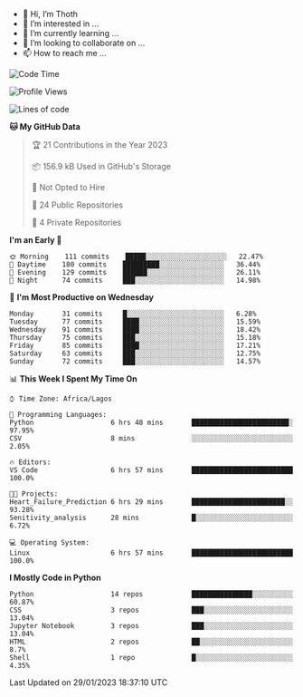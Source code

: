 <!---
thoth2357/thoth2357 is a ✨ special ✨ repository because its `README.md` (this file) appears on your GitHub profile.
You can click the Preview link to take a look at your changes.
--->

- 👋 Hi, I’m Thoth
- 👀 I’m interested in ...
- 🌱 I’m currently learning ...
- 💞️ I’m looking to collaborate on ...
- 📫 How to reach me ...




<!--START_SECTION:waka-->
![Code Time](http://img.shields.io/badge/Code%20Time-1%2C973%20hrs%2029%20mins-blue)

![Profile Views](http://img.shields.io/badge/Profile%20Views-0-blue)

![Lines of code](https://img.shields.io/badge/From%20Hello%20World%20I%27ve%20Written-26%20Million%20lines%20of%20code-blue)

**🐱 My GitHub Data** 

> 🏆 21 Contributions in the Year 2023
 > 
> 📦 156.9 kB Used in GitHub's Storage 
 > 
> 🚫 Not Opted to Hire
 > 
> 📜 24 Public Repositories 
 > 
> 🔑 4 Private Repositories  
 > 
**I'm an Early 🐤** 

```text
🌞 Morning    111 commits    █████░░░░░░░░░░░░░░░░░░░░   22.47% 
🌆 Daytime    180 commits    █████████░░░░░░░░░░░░░░░░   36.44% 
🌃 Evening    129 commits    ██████░░░░░░░░░░░░░░░░░░░   26.11% 
🌙 Night      74 commits     ███░░░░░░░░░░░░░░░░░░░░░░   14.98%

```
📅 **I'm Most Productive on Wednesday** 

```text
Monday       31 commits     █░░░░░░░░░░░░░░░░░░░░░░░░   6.28% 
Tuesday      77 commits     ████░░░░░░░░░░░░░░░░░░░░░   15.59% 
Wednesday    91 commits     ████░░░░░░░░░░░░░░░░░░░░░   18.42% 
Thursday     75 commits     ███░░░░░░░░░░░░░░░░░░░░░░   15.18% 
Friday       85 commits     ████░░░░░░░░░░░░░░░░░░░░░   17.21% 
Saturday     63 commits     ███░░░░░░░░░░░░░░░░░░░░░░   12.75% 
Sunday       72 commits     ███░░░░░░░░░░░░░░░░░░░░░░   14.57%

```


📊 **This Week I Spent My Time On** 

```text
⌚︎ Time Zone: Africa/Lagos

💬 Programming Languages: 
Python                   6 hrs 48 mins       ████████████████████████░   97.95% 
CSV                      8 mins              ░░░░░░░░░░░░░░░░░░░░░░░░░   2.05%

🔥 Editors: 
VS Code                  6 hrs 57 mins       █████████████████████████   100.0%

🐱‍💻 Projects: 
Heart_Failure_Prediction 6 hrs 29 mins       ███████████████████████░░   93.28% 
Senitivity_analysis      28 mins             █░░░░░░░░░░░░░░░░░░░░░░░░   6.72%

💻 Operating System: 
Linux                    6 hrs 57 mins       █████████████████████████   100.0%

```

**I Mostly Code in Python** 

```text
Python                   14 repos            ███████████████░░░░░░░░░░   60.87% 
CSS                      3 repos             ███░░░░░░░░░░░░░░░░░░░░░░   13.04% 
Jupyter Notebook         3 repos             ███░░░░░░░░░░░░░░░░░░░░░░   13.04% 
HTML                     2 repos             ██░░░░░░░░░░░░░░░░░░░░░░░   8.7% 
Shell                    1 repo              █░░░░░░░░░░░░░░░░░░░░░░░░   4.35%

```



 Last Updated on 29/01/2023 18:37:10 UTC
<!--END_SECTION:waka-->
<!--![](http://github-profile-summary-cards.vercel.app/api/cards/profile-details?username=thoth2357&theme=2077)

![](http://github-profile-summary-cards.vercel.app/api/cards/stats?username=thoth2357&theme=2077)![](http://github-profile-summary-cards.vercel.app/api/cards/productive-time?username=thoth2357&theme=2077&utcOffset=8) -->
